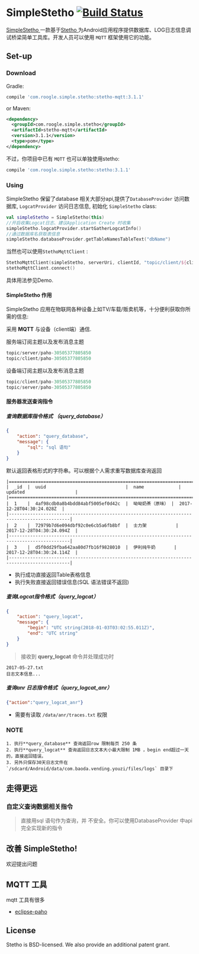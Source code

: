 # SimpleStetho [![Build Status](https://travis-ci.org/facebook/stetho.svg?branch=master)](https://travis-ci.org/facebook/stetho)

[SimpleStetho ](https://github.com/iflove/SimpleStetho) 一款基于[Stetho ](https://github.com/facebook/stetho) 为Android应用程序提供数据库、LOG日志信息调试桥梁简单工具库。开发人员可以使用 `MQTT`  框架使用它的功能。



## Set-up

### Download
 Gradle:
```groovy
compile 'com.roogle.simple.stetho:stetho-mqtt:3.1.1'
```
or Maven:
```xml
<dependency>
  <groupId>com.roogle.simple.stetho</groupId>
  <artifactId>stetho-mqtt</artifactId>
  <version>3.1.1</version>
  <type>pom</type>
</dependency>
```

不过，你项目中已有 `MQTT` 也可以单独使用stetho:

```groovy
compile 'com.roogle.simple.stetho:stetho:3.1.1'
```


### Using

SimpleStetho 保留了database 相关大部分api,提供了`DatabaseProvider`  访问数据库, `LogcatProvider` 访问日志信息, 初始化 `SimpleStetho` class:

```kotlin
val simpleStetho = SimpleStetho(this)
//开启收集Logcat日志、建议Application Create 时收集
simpleStetho.logcatProvider.startGatherLogcatInfo()
//通过数据库名获取表信息
simpleStetho.databaseProvider.getTableNamesTableText("dbName")
```
当然也可以使用`StethoMqttClient`  :

```kotlin
StethoMqttClient(simpleStetho, serverUri, clientId, "topic/client/${clientId}", "topic/server/${clientId}")
stethoMqttClient.connect()               
```

具体用法参见Demo.

#### SimpleStetho 作用
SimpleStetho 应用在物联网各种设备上如TV/车载/贩卖机等，十分便利获取你所需的信息:

采用 **MQTT** 与设备（client端）通信.

服务端订阅主题以及发布消息主题

```java
topic/server/paho-30505377805850
topic/client/paho-30505377805850
```

设备端订阅主题以及发布消息主题

```java
topic/client/paho-30505377805850
topic/server/paho-30505377805850
```



####  服务器发送查询指令

##### 查询数据库指令格式 （query_database）

```json
{
    "action": "query_database",
    "message": {
        "sql": "sql 语句"
    }
}
```
默认返回表格形式的字符串。可以根据个人需求重写数据库查询返回

```
|=============================================================================================|
|  _id  |  uuid                              |  name             |  updated                   |
|=============================================================================================|
|  1    |  4af98cdb0a8b4bdd84abf5005ef0d42c  |  呦呦奶茶（原味） |  2017-12-28T04:30:24.028Z  |
|---------------------------------------------------------------------------------------------|
|  2    |  72979b7d6e094dbf92c0e6cb5a6fb8bf  |  士力架           |  2017-12-28T04:30:24.094Z  |
|---------------------------------------------------------------------------------------------|
|  3    |  d5f0dd29fba642aa80d7fb16f9828010  |  伊利纯牛奶       |  2017-12-28T04:30:24.114Z  |
|---------------------------------------------------------------------------------------------|

```

- 执行成功直接返回Table表格信息
- 执行失败直接返回错误信息(SQL 语法错误不返回)



##### 查询Logcat指令格式（query_logcat）

```json
{
    "action": "query_logcat",
    "message": {
        "begin": "UTC string(2018-01-03T03:02:55.011Z)",
        "end": "UTC string"
    }
}
```
> 接收到 **query_logcat** 命令并处理成功时

```
2017-05-27.txt
日志文本信息...
```


##### 查询anr 日志指令格式（query_logcat_anr）

```json
{"action":"query_logcat_anr"}
```
- 需要有读取 `/data/anr/traces.txt` 权限

### NOTE

    1. 执行**query_database** 查询返回row 限制每页 250 条
    2. 执行**query_logcat** 查询返回日志文本大小最大限制 1MB ，begin end超过一天的，直接返回错误。
    3. 另外只保存30天日志文件在`/sdcard/Android/data/com.baoda.vending.youzi/files/logs` 目录下



## 走得更远

### 自定义查询数据相关指令

> 直接用sql 语句作为查询，并 不安全。你可以使用DatabaseProvider 中api 完全实现新的指令



## 改善 SimpleStetho!
欢迎提出问题



## MQTT 工具

mqtt 工具有很多

- [eclipse-paho](https://repo.eclipse.org/content/repositories/paho-releases/org/eclipse/paho/org.eclipse.paho.ui.app/) 



## License

Stetho is BSD-licensed. We also provide an additional patent grant.
